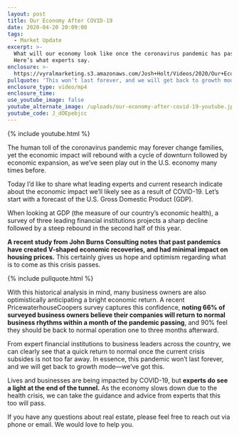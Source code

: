 ```yaml
---
layout: post
title: Our Economy After COVID-19
date: 2020-04-20 20:09:00
tags:
  - Market Update
excerpt: >-
  What will our economy look like once the coronavirus pandemic has passed?
  Here’s what experts say.
enclosure: >-
  https://vyralmarketing.s3.amazonaws.com/Josh+Holt/Videos/2020/Our+Economy+After+COVID-19.mp4
pullquote: 'This won’t last forever, and we will get back to growth mode—we’ve got this.'
enclosure_type: video/mp4
enclosure_time:
use_youtube_image: false
youtube_alternate_image: /uploads/our-economy-after-covid-19-youtube.jpg
youtube_code: J_dOEpebjcc
---
```


{% include youtube.html %}

The human toll of the coronavirus pandemic may forever change families, yet the economic impact will rebound with a cycle of downturn followed by economic expansion, as we’ve seen play out in the U.S. economy many times before.

Today I’d like to share what leading experts and current research indicate about the economic impact we’ll likely see as a result of COVID-19. Let’s start with a forecast of the U.S. Gross Domestic Product (GDP).

When looking at GDP (the measure of our country’s economic health), a survey of three leading financial institutions projects a sharp decline followed by a steep rebound in the second half of this year.

**A recent study from John Burns Consulting notes that past pandemics have created V-shaped economic recoveries, and had minimal impact on housing prices.** This certainly gives us hope and optimism regarding what is to come as this crisis passes.

{% include pullquote.html %}

With this historical analysis in mind, many business owners are also optimistically anticipating a bright economic return. A recent PricewaterhouseCoopers survey captures this confidence, **noting 66% of surveyed business owners believe their companies will return to normal business rhythms within a month of the pandemic passing**, and 90% feel they should be back to normal operation one to three months afterward.

From expert financial institutions to business leaders across the country, we can clearly see that a quick return to normal once the current crisis subsides is not too far away. In essence, this pandemic won’t last forever, and we will get back to growth mode—we’ve got this.&nbsp;

Lives and businesses are being impacted by COVID-19, but **experts do see a light at the end of the tunnel.** As the economy slows down due to the health crisis, we can take the guidance and advice from experts that this too will pass.

If you have any questions about real estate, please feel free to reach out via phone or email. We would love to help you.